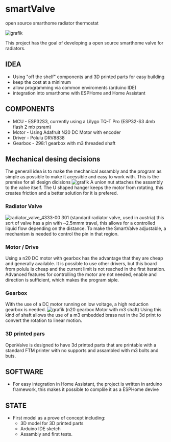 # smartValve
open source smarthome radiator thermostat

![grafik](https://github.com/fabianmuehlberger/OpenValve/assets/56475821/7c889428-17d9-437c-b150-2571367f6aa9)


This project has the goal of developing a open source smarthome valve for radiators. 

## IDEA
* Using "off the shelf" components and 3D printed parts for easy building 
* keep  the cost at a minimum 
* allow programming via common enviroments (arduino IDE) 
* integration into smarthome with ESPHome and Home Assistant


##  COMPONENTS
* MCU - ESP32S3, currently using a Lilygo TQ-T Pro (ESP32-S3 4mb flash 2 mb psram)
* Motor - Using Adafruit N20 DC Motor with encoder 
* Driver - Polulu DRV8838
* Gearbox - 298:1 gearbox with m3 threaded shaft

## Mechanical desing decisions
The generall idea is to make the mechanical assambly and the program as simple as possible to make it acessible and easy to work with. This is the premise for all design dicisions
![grafik](https://github.com/fabianmuehlberger/OpenValve/assets/56475821/c62a329e-a6b3-4c2b-894b-fec251305394)
A union nut attaches the assambly to the valve itself. 
The U shaped hanger keeps the motor from rotating, this creates friction and a better solution for it is prefered. 

### Radiator Valve 
![radiator_valve_4333-00 301](https://github.com/fabianmuehlberger/OpenValve/assets/56475821/4e502e95-a457-40b2-9c79-d2eba656dd79)
(standard radiator valve, used in austria)
this sort of valve has a pin with ~2.5mmm travel, this allows for a controlled liquid flow depending on the distance. 
To make the SmartValve adjustable, a mechanism is needed to control the pin in that region. 

### Motor / Drive
Using a n20 DC motor with gearbox has the advantage that they are cheap and generally available. 
It is possible to use other drivers, but this board from polulu is cheap and the current limit is not reached in the first iteration. Advanced features for controlling the motor are not needed, enable and direction is sufficient, which makes the program siple. 

### Gearbox
With the use of a DC motor running on low voltage, a high reduction gearbox is needed.
![grafik](https://github.com/fabianmuehlberger/OpenValve/assets/56475821/9c99c1f2-ed39-4d56-9aa9-81f408fc2f7d)
(n20 gearbox Motor with m3 shaft)
Using this kind of shaft allows the use of a m3 embedded brass nut in the 3d print to convert the rotation to linear motion. 

### 3D printed pars
OpenValve is designed to have 3d printed parts that are printable with a standard FTM printer with no supports and assambled with m3 bolts and buts. 


## SOFTWARE
* For easy integration in Home Assistant, the project is written in arduino framework, this makes it possible to complile it as a ESPHome devive


## STATE
* First model as a prove of concept including:
  * 3D model for 3D printed parts
  * Arduino IDE sketch
  * Assambly and first tests. 


 
    


